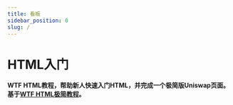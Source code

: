 ```yaml
---
title: 看板
sidebar_position: 0
slug: /
---
```


# HTML入门

**WTF HTML教程，帮助新人快速入门HTML，并完成一个极简版Uniswap页面。基于[WTF HTML极简教程](https://github.com/WTFAcademy/WTF-HTML)。**

